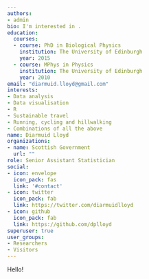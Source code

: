```yaml
---
authors:
- admin
bio: I'm interested in .
education:
  courses:
  - course: PhD in Biological Physics
    institution: The University of Edinburgh
    year: 2015
  - course: MPhys in Physics
    institution: The University of Edinburgh
    year: 2010
email: "diarmuid.lloyd@gmail.com"
interests:
- Data analysis
- Data visualisation
- R
- Sustainable travel
- Running, cycling and hillwalking
- Combinations of all the above
name: Diarmuid Lloyd
organizations:
- name: Scottish Government
  url: ""
role: Senior Assistant Statistician
social:
- icon: envelope
  icon_pack: fas
  link: '#contact'
- icon: twitter
  icon_pack: fab
  link: https://twitter.com/diarmuidlloyd
- icon: github
  icon_pack: fab
  link: https://github.com/dplloyd
superuser: true
user_groups:
- Researchers
- Visitors
---
```


Hello! 
